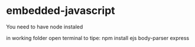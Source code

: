 # embedded-javascript

You need to have node instaled

in working folder open terminal to tipe:
npm install ejs body-parser express
